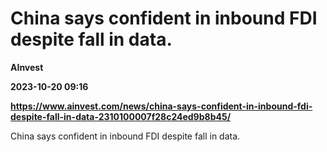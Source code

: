# China says confident in inbound FDI despite fall in data.
**AInvest**

**2023-10-20 09:16**

**https://www.ainvest.com/news/china-says-confident-in-inbound-fdi-despite-fall-in-data-2310100007f28c24ed9b8b45/**

China says confident in inbound FDI despite fall in data.